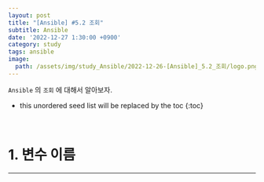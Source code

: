 ```yaml
---
layout: post
title: "[Ansible] #5.2 조회"
subtitle: Ansible
date: '2022-12-27 1:30:00 +0900'
category: study
tags: ansible
image:
  path: /assets/img/study_Ansible/2022-12-26-[Ansible]_5.2_조회/logo.png
---
```


`Ansible` 의 `조회` 에 대해서 알아보자.

<!--more-->

* this unordered seed list will be replaced by the toc
{:toc}

<br>

# 1. 변수 이름
---